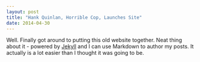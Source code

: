 ```yaml
---
layout: post
title: "Hank Quinlan, Horrible Cop, Launches Site"
date: 2014-04-30
---
```


Well.  Finally got around to putting this old website together.
Neat thing about it - powered by [Jekyll](http://jekyllrb.com) and I
can use Markdown to author my posts.  It actually is a lot easier
than I thought it was going to be.
